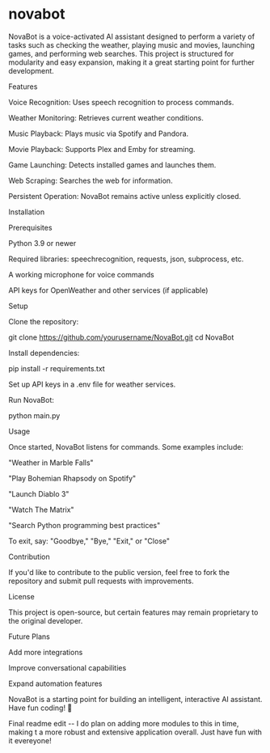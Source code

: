 # novabot
NovaBot is a voice-activated AI assistant designed to perform a variety of tasks such as checking the weather, playing music and movies, launching games, and performing web searches. This project is structured for modularity and easy expansion, making it a great starting point for further development.

Features

Voice Recognition: Uses speech recognition to process commands.

Weather Monitoring: Retrieves current weather conditions.

Music Playback: Plays music via Spotify and Pandora.

Movie Playback: Supports Plex and Emby for streaming.

Game Launching: Detects installed games and launches them.

Web Scraping: Searches the web for information.

Persistent Operation: NovaBot remains active unless explicitly closed.

Installation

Prerequisites

Python 3.9 or newer

Required libraries: speechrecognition, requests, json, subprocess, etc.

A working microphone for voice commands

API keys for OpenWeather and other services (if applicable)

Setup

Clone the repository:

git clone https://github.com/yourusername/NovaBot.git cd NovaBot

Install dependencies:

pip install -r requirements.txt

Set up API keys in a .env file for weather services.

Run NovaBot:

python main.py

Usage

Once started, NovaBot listens for commands. Some examples include:

"Weather in Marble Falls"

"Play Bohemian Rhapsody on Spotify"

"Launch Diablo 3"

"Watch The Matrix"

"Search Python programming best practices"

To exit, say: "Goodbye," "Bye," "Exit," or "Close"

Contribution

If you'd like to contribute to the public version, feel free to fork the repository and submit pull requests with improvements.

License

This project is open-source, but certain features may remain proprietary to the original developer.

Future Plans

Add more integrations

Improve conversational capabilities

Expand automation features

NovaBot is a starting point for building an intelligent, interactive AI assistant. Have fun coding! 🚀

Final readme edit -- I do plan on adding more modules to this in time, making t a more robust and extensive application overall. Just have fun with it evereyone!
